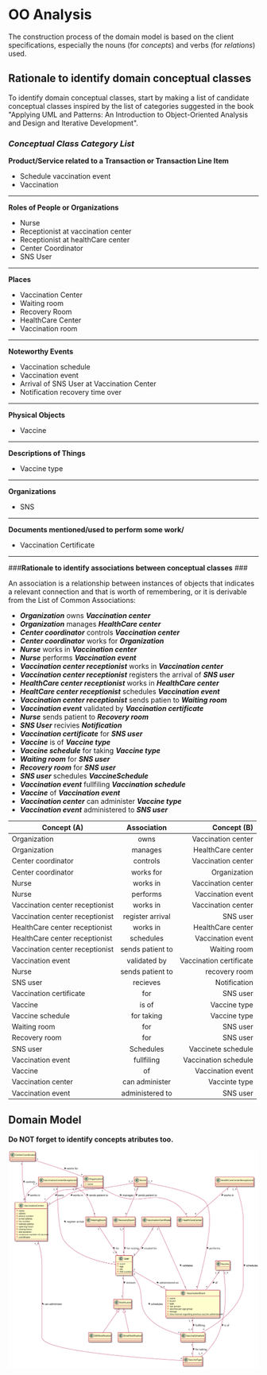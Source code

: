 # OO Analysis #

The construction process of the domain model is based on the client specifications, especially the nouns (for _concepts_) and verbs (for _relations_) used. 

## Rationale to identify domain conceptual classes ##
To identify domain conceptual classes, start by making a list of candidate conceptual classes inspired by the list of categories suggested in the book "Applying UML and Patterns: An Introduction to Object-Oriented Analysis and Design and Iterative Development". 


### _Conceptual Class Category List_ ###

**Product/Service related to a Transaction or Transaction Line Item**

* Schedule vaccination event 
* Vaccination

---

**Roles of People or Organizations**

* Nurse
* Receptionist at vaccination center
* Receptionist at healthCare center
* Center Coordinator
* SNS User

---

**Places**

* Vaccination Center
* Waiting room
* Recovery Room
* HealthCare Center
* Vaccination room

---

**Noteworthy Events**

* Vaccination schedule
* Vaccination event
* Arrival of SNS User at Vaccination Center
* Notification recovery time over

---


**Physical Objects**

* Vaccine

---

**Descriptions of Things**

* Vaccine type


---

**Organizations**

* SNS

---

**Documents mentioned/used to perform some work/**

* Vaccination Certificate

---

###**Rationale to identify associations between conceptual classes** ###

An association is a relationship between instances of objects that indicates a relevant connection and that is worth of remembering, or it is derivable from the List of Common Associations: 

+ **_Organization_** owns **_Vaccination center_**
+ **_Organization_** manages **_HealthCare center_**
+ **_Center coordinator_** controls **_Vaccination center_**
+ **_Center coordinator_** works for **_Organization_**
+ **_Nurse_** works in **_Vaccination center_**
+ **_Nurse_** performs **_Vaccination event_**
+ **_Vaccination center receptionist_** works in **_Vaccination center_**
+ **_Vaccination center receptionist_** registers the arrival of **_SNS user_**
+ **_HealthCare center receptionist_** works in **_HealthCare center_**
+ **_HealtCare center receptionist_** schedules **_Vaccination event_**
+ **_Vaccination center receptionist_** sends patien to **_Waiting room_**
+ **_Vaccination event_** validated by **_Vaccination certificate_** 
+ **_Nurse_** sends patient to **_Recovery room_**
+ **_SNS User_** recivies **_Notification_**
+ **_Vaccination certificate_** for **_SNS user_**
+ **_Vaccine_** is of **_Vaccine type_**
+ **_Vaccine schedule_** for taking **_Vaccine type_** 
+ **_Waiting room_** for **_SNS user_**
+ **_Recovery room_** for **_SNS user_**
+ **_SNS user_** schedules **_VaccineSchedule_**
+ **_Vaccination event_** fullfiling **_Vaccination schedule_**
+ **_Vaccine_** of **_Vaccination event_**
+ **_Vaccination center_** can administer **_Vaccine type_**
+ **_Vaccination event_** administered to **_SNS user_**



| Concept (A) 		                  | Association   	  |             Concept (B) |
|---------------------------------|:----------------:|------------------------:|
| Organization 	                  |    owns    	     |      Vaccination center |
| Organization                    |     manages      |       HealthCare center |
| Center coordinator              |     controls     |      Vaccination center |
| Center coordinator              |    works for     |            Organization |
| Nurse                           |     works in     |      Vaccination center |
| Nurse                           |     performs     |       Vaccination event |
| Vaccination center receptionist |     works in     |      Vaccination center |
| Vaccination center receptionist | register arrival |                SNS user |
| HealthCare center receptionist  |     works in     |       HealthCare center |
| HealthCare center receptionist  |    schedules     |       Vaccination event |
| Vaccination center receptionist | sends patient to |            Waiting room |
| Vaccination event               |   validated by   | Vaccination certificate |
| Nurse                           | sends patient to |           recovery room |
| SNS user                        |     recieves     |            Notification |
| Vaccination certificate         |       for        |                SNS user |
| Vaccine                         |      is of       |            Vaccine type |
| Vaccine schedule                |    for taking    |            Vaccine type |
| Waiting room                    |       for        |                SNS user |
| Recovery room                   |       for        |                SNS user |
| SNS user                        |    Schedules     |      Vaccinete schedule |
| Vaccination event               |    fullfiling    |    Vaccination schedule |
| Vaccine                         |        of        |       Vaccination event |
| Vaccination center              |  can administer  |           Vaccinte type |
| Vaccination event               | administered to  |                SNS user |


## Domain Model

**Do NOT forget to identify concepts atributes too.**

![DM.svg](DM.svg)